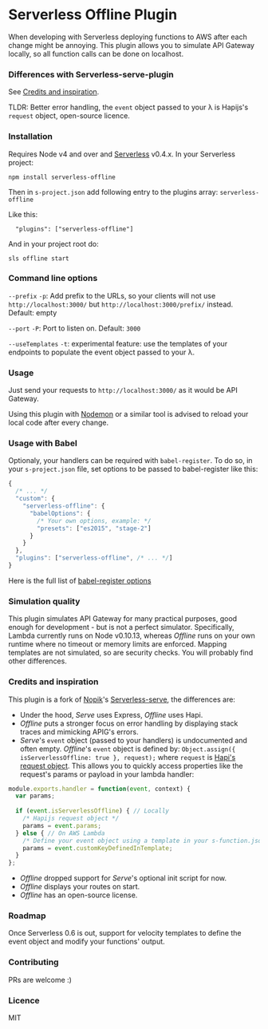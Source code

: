 # Serverless Offline Plugin

When developing with Serverless deploying functions to AWS after each change might be annoying. This plugin allows you to simulate API Gateway locally, so all function calls can be done on localhost.

### Differences with Serverless-serve-plugin

See [Credits and inspiration](https://github.com/dherault/serverless-offline#credits-and-inspiration).

TLDR: Better error handling, the `event` object passed to your λ is Hapijs's `request` object, open-source licence.

### Installation

Requires Node v4 and over and [Serverless](https://github.com/serverless/serverless) v0.4.x. In your Serverless project:

```
npm install serverless-offline
```

Then in `s-project.json` add following entry to the plugins array: `serverless-offline`

Like this:
```
  "plugins": ["serverless-offline"]
```

And in your project root do:

```
sls offline start
```

### Command line options

`--prefix` `-p`: Add prefix to the URLs, so your clients will not use `http://localhost:3000/` but `http://localhost:3000/prefix/` instead. Default: empty

`--port` `-P`: Port to listen on. Default: `3000`

`--useTemplates` `-t`: experimental feature: use the templates of your endpoints to populate the event object passed to your λ.


### Usage

Just send your requests to `http://localhost:3000/` as it would be API Gateway.

Using this plugin with [Nodemon](https://github.com/remy/nodemon) or a similar tool is advised to reload your local code after every change.

### Usage with Babel

Optionaly, your handlers can be required with `babel-register`.
To do so, in your `s-project.json` file, set options to be passed to babel-register like this:
```javascript
{
  /* ... */
  "custom": {
    "serverless-offline": {
      "babelOptions": {
        /* Your own options, example: */
        "presets": ["es2015", "stage-2"]
      }
    }
  },
  "plugins": ["serverless-offline", /* ... */]
}
```
Here is the full list of [babel-register options](https://babeljs.io/docs/usage/require/)

### Simulation quality

This plugin simulates API Gateway for many practical purposes, good enough for development - but is not a perfect simulator. Specifically, Lambda currently runs on Node v0.10.13, whereas *Offline* runs on your own runtime where no timeout or memory limits are enforced. Mapping templates are not simulated, so are security checks. You will probably find other differences.

### Credits and inspiration

This plugin is a fork of [Nopik](https://github.com/Nopik/)'s [Serverless-serve](https://github.com/Nopik/serverless-serve), the differences are:

- Under the hood, *Serve* uses Express, *Offline* uses Hapi.
- *Offline* puts a stronger focus on error handling by displaying stack traces and mimicking APIG's errors.
- *Serve*'s `event` object (passed to your handlers) is undocumented and often empty. *Offline*'s `event` object is defined by: `Object.assign({ isServerlessOffline: true }, request);` where `request` is [Hapi's request object](http://hapijs.com/api#request-object). This allows you to quickly access properties like the request's params or payload in your lambda handler:
```javascript
module.exports.handler = function(event, context) {
  var params;
  
  if (event.isServerlessOffline) { // Locally
    /* Hapijs request object */
    params = event.params;
  } else { // On AWS Lambda
    /* Define your event object using a template in your s-function.json file */
    params = event.customKeyDefinedInTemplate;
  }
};
```
- *Offline* dropped support for *Serve*'s optional init script for now.
- *Offline* displays your routes on start.
- *Offline* has an open-source license.

### Roadmap

Once Serverless 0.6 is out, support for velocity templates to define the event object and modify your functions' output.

### Contributing

PRs are welcome :)

### Licence

MIT
